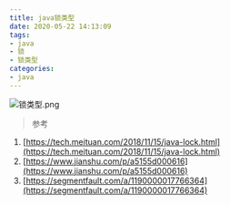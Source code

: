 ```yaml
---
title: java锁类型
date: 2020-05-22 14:13:09
tags:
- java
- 锁
- 锁类型
categories:
- java   
---
```


![锁类型.png](锁类型.png)

> 参考

1. [https://tech.meituan.com/2018/11/15/java-lock.html](https://tech.meituan.com/2018/11/15/java-lock.html)
2. [https://www.jianshu.com/p/a5155d000616](https://www.jianshu.com/p/a5155d000616)
3. [https://segmentfault.com/a/1190000017766364](https://segmentfault.com/a/1190000017766364)
